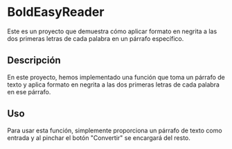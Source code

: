# BoldEasyReader

Este es un proyecto que demuestra cómo aplicar formato en negrita a las dos primeras letras de cada palabra en un párrafo específico.

## Descripción

En este proyecto, hemos implementado una función que toma un párrafo de texto y aplica formato en negrita a las dos primeras letras de cada palabra en ese párrafo. 

## Uso

Para usar esta función, simplemente proporciona un párrafo de texto como entrada y al pinchar el botón "Convertir" se encargará del resto.
